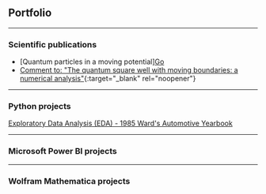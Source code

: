## Portfolio

---


### Scientific publications

- [Quantum particles in a moving potential]<a href="https://iopscience.iop.org/article/10.1088/1402-4896/ab80e6/meta">Go</a>
- [Comment to: "The quantum square well with moving boundaries: a numerical analysis"](https://arxiv.org/abs/1810.11350){:target="_blank" rel="noopener"}

---

### Python projects

[Exploratory Data Analysis (EDA) - 1985 Ward's Automotive Yearbook](https://github.com/MiguelAhumada/MiguelAhumada.github.io/blob/main/python/Automobile/Automobile.md)



---

### Microsoft Power BI projects


---

### Wolfram Mathematica projects
